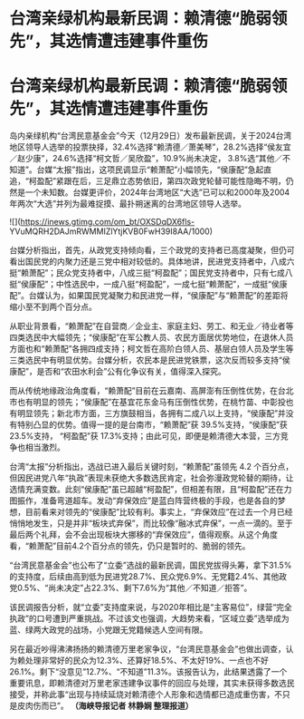 # 台湾亲绿机构最新民调：赖清德“脆弱领先”，其选情遭违建事件重伤

# 台湾亲绿机构最新民调：赖清德“脆弱领先”，其选情遭违建事件重伤

岛内亲绿机构“台湾民意基金会”今天（12月29日）发布最新民调，关于2024台湾地区领导人选举的投票抉择，32.4%选择“赖清德／萧美琴”，28.2%选择“侯友宜／赵少康”，24.6%选择“柯文哲／吴欣盈”，10.9%尚未决定，
3.8%选“其他／不知道”。台媒“太报”指出，这项民调显示“赖萧配”小幅领先，“侯康配”急起直追，“柯盈配”紧跟在后，三足鼎立态势依旧，第四次政党轮替可能性隐晦不明，仍然是一个未知数。台媒更评价，2024年台湾地区“大选”已可以和2000年及2004年两次“大选”并列为最难捉摸、最扑朔迷离的台湾地区领导人选举。

![](https://inews.gtimg.com/om_bt/OXSDqDX6fls-
YVuMQRH2DAJmRWMMIZlYtjKVB0FwH39I8AA/1000)

台媒分析指出，首先，从政党支持倾向看，三个政党的支持者已高度凝聚，但仍可看出国民党的内聚力还是三党中相对较低的。具体地讲，民进党支持者中，八成六挺“赖萧配”；民众党支持者中，八成三挺“柯盈配”；国民党支持者中，只有七成八挺“侯康配”；中性选民中，一成八挺“柯盈配”，一成七挺“赖萧配”，一成挺“侯康配”。台媒认为，如果国民党凝聚力和民进党一样，“侯康配”与“赖萧配”的差距将缩小至不到两个百分点。

从职业背景看，“赖萧配”在自营商／企业主、家庭主妇、劳工、和无业／待业者等
四类选民中大幅领先；“侯康配”在军公教人员、农民方面居优势地位，在退休人员方面也和“赖萧配”各拥四成支持；柯文哲在高阶白领人员、基层白领人员及学生等三类选民中有明显优势。台媒分析，农民本是民进党铁票，这次反而较多支持“侯康配”，是否和“农田水利会”公有化争议有关，值得深入探究。

而从传统地缘政治角度看，“赖萧配”目前在云嘉南、高屏澎有压倒性优势，在台北市也有明显的领先；“侯康配”在基宜花东金马有压倒性优势，在桃竹苗、中彰投也有明显领先；新北市方面，三方旗鼓相当，各拥有二成八以上支持，“侯康配”并没有特别凸显的优势。值得一提的是台南市，“赖萧配”获
39.5%支持，“侯康配”获 23.5%支持， “柯盈配”获 17.3%支持；由此可见，即便是赖清德大本营，三方竞争也相当激烈。

台湾“太报”分析指出，选战已进入最后关键时刻，“赖萧配”虽领先 4.2 个百分点，
但因民进党八年“执政”表现未获绝大多数选民肯定，社会弥漫政党轮替的期待，让选情充满变数。此刻“侯康配”虽已超越“柯盈配”，但相差有限，且“柯盈配”还在力图振作，准备弯道超车。发动“弃保效应”是蓝白阵营终极的手段，也是各自的梦想，目前看来对领先的“侯康配”比较有利。事实上，“弃保效应”在过去一个月已经悄悄地发生，只是并非“板块式弃保”，而比较像“融冰式弃保”，一点一滴的。至于最后两个礼拜，会不会出现板块大挪移的“弃保效应”，值得观察。从这个角度看，“赖萧配”目前4.2个百分点的领先，仍只是暂时的、脆弱的领先。

“台湾民意基金会”也公布了“立委”选战的最新民调，国民党拔得头筹，拿下31.5%的支持度，后续由高到低为民进党28.7%、民众党6.9%、无党籍2.4%、其他政党0.5%、“尚未决定”占22.3%、剩下7.6%为“其他／不知道／拒答”。

该民调报告分析，就“立委”支持度来说，与2020年相比是“主客易位”，绿营“完全执政”的口号遭到严重挑战。不过该文也强调，大趋势来看，“区域立委”选举成为蓝、绿两大政党的战场，小党跟无党籍候选人空间有限。

另在最近吵得沸沸扬扬的赖清德万里老家争议，“台湾民意基金会”也做出调查，认为赖处理非常好的民众为12.3%、还算好18.5%、不太好19%、一点也不好26.1%。剩下“没意见”12.7%、“不知道”11.3%。该报告认为，此结果透露了一个重要讯息，即赖清德对万里老家违建争议事件的回应与处理，其实未获得多数选民接受，并称此事“出现与持续延烧对赖清德个人形象和选情都已造成重伤害，不只是皮肉伤而已”。
**（海峡导报记者 林静娴 整理报道）**

